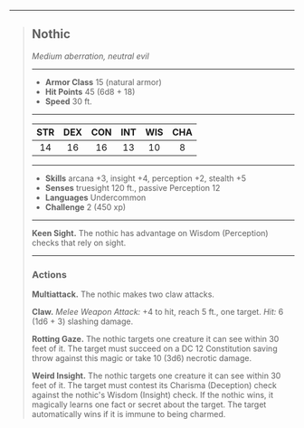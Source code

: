 ***
> ## Nothic
> *Medium aberration, neutral evil*
> 
> ***
> 
> - **Armor Class** 15 (natural armor)
> - **Hit Points** 45 (6d8 + 18)
> - **Speed** 30 ft.
> 
> ***
> 
> |STR|DEX|CON|INT|WIS|CHA|
> |:---:|:---:|:---:|:---:|:---:|:---:|
> |14|16|16|13|10|8|
> 
> ***
> 
> - **Skills** arcana +3, insight +4, perception +2, stealth +5
> - **Senses** truesight 120 ft., passive Perception 12
> - **Languages** Undercommon
> - **Challenge** 2 (450 xp)
> 
> ***
> 
> **Keen Sight.** The nothic has advantage on Wisdom (Perception) checks that rely on sight.
> 
> ***
> 
> ### Actions
> **Multiattack.** The nothic makes two claw attacks.
> 
> **Claw.** *Melee Weapon Attack:* +4 to hit, reach 5 ft., one target. *Hit:* 6 (1d6 + 3) slashing damage.
> 
> **Rotting Gaze.** The nothic targets one creature it can see within 30 feet of it. The target must succeed on a DC 12 Constitution saving throw against this magic or take 10 (3d6) necrotic damage.
> 
> **Weird Insight.** The nothic targets one creature it can see within 30 feet of it. The target must contest its Charisma (Deception) check against the nothic's Wisdom (Insight) check. If the nothic wins, it magically learns one fact or secret about the target. The target automatically wins if it is immune to being charmed.